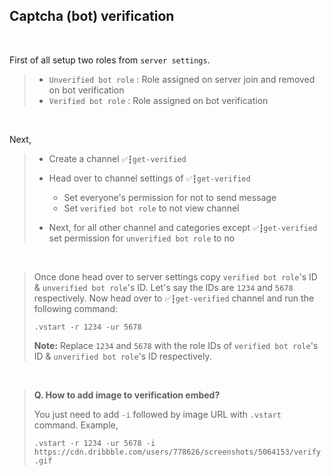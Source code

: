 ## Captcha (bot) verification

<br>

First of all setup two roles from `server settings`.
> + `Unverified bot role` : Role assigned on server join and removed on bot verification
> + `Verified bot role` : Role assigned on bot verification 

<br>

Next,

> + Create a channel `✅┇get-verified`
> 
> + Head over to channel settings of `✅┇get-verified` 
>   + Set everyone's permission for not to send message
>   + Set `verified bot role` to not view channel
> 
> + Next, for all other channel and categories except `✅┇get-verified` set permission for `unverified bot role` to no

<br>

> Once done head over to server settings copy `verified bot role`'s ID & `unverified bot role`'s ID. Let's say the IDs are `1234` and `5678` respectively. Now head over to `✅┇get-verified` channel and run the following command:
> <br>
> 
> `.vstart -r 1234 -ur 5678`
> <br>
> 
> **Note:** Replace `1234` and `5678` with the role IDs of `verified bot role`'s ID & `unverified bot role`'s ID respectively.


<br>

> **Q. How to add image to verification embed?**
>
> You just need to add `-i` followed by image URL with `.vstart` command. Example,
>
> `.vstart -r 1234 -ur 5678 -i https://cdn.dribbble.com/users/778626/screenshots/5064153/verify.gif`


